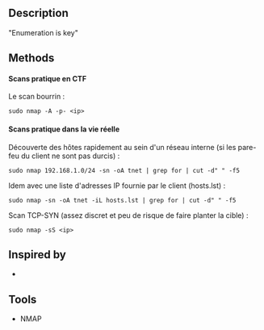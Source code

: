 
## Description

"Enumeration is key"

## Methods

#### Scans pratique en CTF

Le scan bourrin : 
```shell-session
sudo nmap -A -p- <ip>
```

#### Scans pratique dans la vie réelle 

Découverte des hôtes rapidement au sein d'un réseau interne (si les pare-feu du client ne sont pas durcis) : 

```shell-session
sudo nmap 192.168.1.0/24 -sn -oA tnet | grep for | cut -d" " -f5
```

Idem avec une liste d'adresses IP fournie par le client (hosts.lst) : 
```shell-session
sudo nmap -sn -oA tnet -iL hosts.lst | grep for | cut -d" " -f5
```


Scan TCP-SYN (assez discret et peu de risque de faire planter la cible) : 
```shell-session
sudo nmap -sS <ip>
```

## Inspired by

- 

## Tools

- NMAP